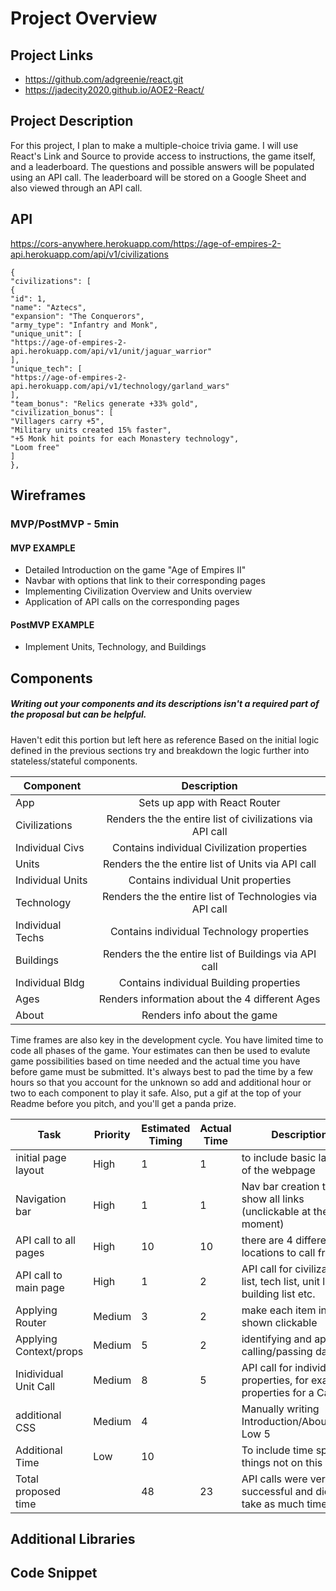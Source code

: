 # Project Overview

## Project Links

- https://github.com/adgreenie/react.git
- https://jadecity2020.github.io/AOE2-React/

## Project Description

For this project, I plan to make a multiple-choice trivia game. I will use React's Link and Source to provide access to instructions, the game itself, and a leaderboard. The questions and possible answers will be populated using an API call. The leaderboard will be stored on a Google Sheet and also viewed through an API call.

## API

https://cors-anywhere.herokuapp.com/https://age-of-empires-2-api.herokuapp.com/api/v1/civilizations


```
{
"civilizations": [
{
"id": 1,
"name": "Aztecs",
"expansion": "The Conquerors",
"army_type": "Infantry and Monk",
"unique_unit": [
"https://age-of-empires-2-api.herokuapp.com/api/v1/unit/jaguar_warrior"
],
"unique_tech": [
"https://age-of-empires-2-api.herokuapp.com/api/v1/technology/garland_wars"
],
"team_bonus": "Relics generate +33% gold",
"civilization_bonus": [
"Villagers carry +5",
"Military units created 15% faster",
"+5 Monk hit points for each Monastery technology",
"Loom free"
]
},
```


## Wireframes




### MVP/PostMVP - 5min


#### MVP EXAMPLE
- Detailed Introduction on the game "Age of Empires II" 
- Navbar with options that link to their corresponding pages
- Implementing Civilization Overview and Units overview
- Application of API calls on the corresponding pages


#### PostMVP EXAMPLE

- Implement Units, Technology, and Buildings


## Components
##### Writing out your components and its descriptions isn't a required part of the proposal but can be helpful.
Haven't edit this portion but left here as reference
Based on the initial logic defined in the previous sections try and breakdown the logic further into stateless/stateful components. 

| Component 		| Description | 
| --- 			| :---: |  
| App 			| Sets up app with React Router | 
| Civilizations 	| Renders the the entire list of civilizations via API call  | 
| Individual Civs 	| Contains individual Civilization properties |
| Units 		| Renders the the entire list of Units via API call  |
| Individual Units 	| Contains individual Unit properties |
| Technology		| Renders the the entire list of Technologies via API call  |
| Individual Techs 	| Contains individual Technology properties |
| Buildings 		| Renders the the entire list of Buildings via API call |
| Individual Bldg 	| Contains individual Building properties |
| Ages 			| Renders information about the 4 different Ages|
| About 		| Renders info about the game |


Time frames are also key in the development cycle.  You have limited time to code all phases of the game.  Your estimates can then be used to evalute game possibilities based on time needed and the actual time you have before game must be submitted. It's always best to pad the time by a few hours so that you account for the unknown so add and additional hour or two to each component to play it safe. Also, put a gif at the top of your Readme before you pitch, and you'll get a panda prize.

Task			|Priority	|Estimated Timing 	|Actual Time	|Description
------------------------|---------------|-----------------------|---------------|--------------------------------------------------------------------------
initial page layout	|High		|1			|	1	|to include basic layout of the webpage
Navigation bar		|High		|1			|	1	|Nav bar creation to show all links (unclickable at the moment)
API call to all pages	|High		|10			|	10	|there are 4 different API locations to call from 
API call to main page	|High		|1			|	2	|API call for civilization list, tech list, unit list, building list etc. 
Applying Router		|Medium		|3			|	2	|make each item in shown clickable
Applying Context/props	|Medium		|5			|	2	|identifying and applying calling/passing data
Inidividual Unit Call	|Medium		|8			|	5	|API call for individual properties, for example, properties for a Castle
additional CSS		|Medium		|4			|		|Manually writing Introduction/About/Ages	Low	5		
Additional Time 	|Low		|10			|		|To include time spent on things not on this list			
Total proposed time	|		|48			|	23	|API calls were very successful and didn't take as much time		

## Additional Libraries


## Code Snippet


